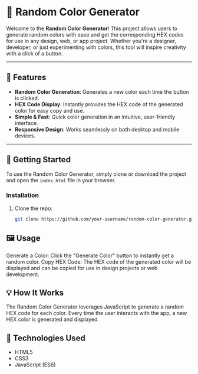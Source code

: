 # 🎨 Random Color Generator

Welcome to the **Random Color Generator**! This project allows users to generate random colors with ease and get the corresponding HEX codes for use in any design, web, or app project. Whether you're a designer, developer, or just experimenting with colors, this tool will inspire creativity with a click of a button.

---

## 📝 Features
- **Random Color Generation**: Generates a new color each time the button is clicked.
- **HEX Code Display**: Instantly provides the HEX code of the generated color for easy copy and use.
- **Simple & Fast**: Quick color generation in an intuitive, user-friendly interface.
- **Responsive Design**: Works seamlessly on both desktop and mobile devices.

---

## 🚀 Getting Started

To use the Random Color Generator, simply clone or download the project and open the `index.html` file in your browser.

### Installation

1. Clone the repo:
   ```bash
   git clone https://github.com/your-username/random-color-generator.git

## 🖼️ Usage
Generate a Color: Click the "Generate Color" button to instantly get a random color.
Copy HEX Code: The HEX code of the generated color will be displayed and can be copied for use in design projects or web development.

## 💡 How It Works
The Random Color Generator leverages JavaScript to generate a random HEX code for each color. Every time the user interacts with the app, a new HEX color is generated and displayed.

## 🔧 Technologies Used
- HTML5
- CSS3
- JavaScript (ES6)
